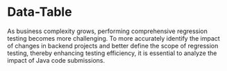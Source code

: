 # Data-Table
As business complexity grows, performing comprehensive regression testing becomes more challenging. To more accurately identify the impact of changes in backend projects and better define the scope of regression testing, thereby enhancing testing efficiency, it is essential to analyze the impact of Java code submissions.
